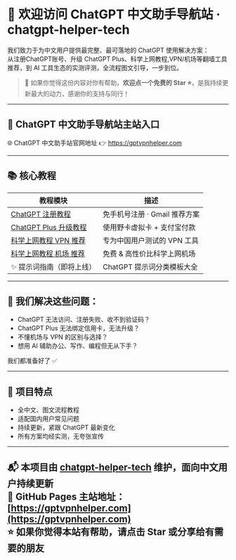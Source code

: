# 👋 欢迎访问 ChatGPT 中文助手导航站 · chatgpt-helper-tech

我们致力于为中文用户提供最完整、最可落地的 ChatGPT 使用解决方案：  
从注册ChatGPT账号、升级 ChatGPT Plus、科学上网教程,VPN/机场等翻墙工具推荐，到 AI 工具生态的实测评测，全流程图文引导，一步到位。

> 🙌 如果你觉得这份内容对你有帮助，**欢迎点一个免费的 Star ⭐**，是我持续更新最大的动力，感谢你的支持与同行！

---

## 🔗 ChatGPT 中文助手导航站主站入口

🌐  ChatGPT 中文助手站官网地址 👉 https://gptvpnhelper.com

---

## 📚 核心教程

| 教程模块 | 描述 |
|----------|------|
| [ChatGPT 注册教程](https://gptvpnhelper.com/chatgpt-register-guide) | 免手机号注册 · Gmail 推荐方案 |
| [ChatGPT Plus 升级教程](https://gptvpnhelper.com/chatgpt-plus-guide) | 使用野卡虚拟卡 + 支付宝付款 |
| [科学上网教程 VPN 推荐](https://gptvpnhelper.com/network-access) | 专为中国用户测试的 VPN 工具 |
| [科学上网教程 机场 推荐](https://gptvpnhelper.com/airport-access) | 免费 & 高性价比科学上网机场 |
| ✨ 提示词指南（即将上线） | ChatGPT 提示词分类模板大全 |

---

## 🧠 我们解决这些问题：

- ChatGPT 无法访问、注册失败、收不到验证码？
- ChatGPT Plus 无法绑定信用卡，无法升级？
- 不懂机场与 VPN 的区别与选择？
- 想用 AI 辅助办公、写作、编程但无从下手？

我们都准备好了 ✅

---

## 💼 项目特点

- 全中文、图文流程教程
- 适配国内用户常见问题
- 持续更新，紧跟 ChatGPT 最新变化
- 所有方案均经实测，无夸张宣传

---

📬 本项目由 [chatgpt-helper-tech](https://github.com/chatgpt-helper-tech) 维护，面向中文用户持续更新  
📂 GitHub Pages 主站地址：[https://gptvpnhelper.com](https://gptvpnhelper.com)  
⭐ 如果你觉得本站有帮助，请点击 Star 或分享给有需要的朋友  
---
